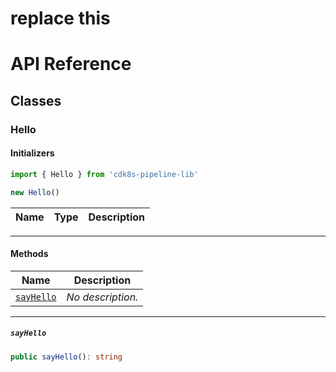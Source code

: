 # replace this
# API Reference <a name="API Reference" id="api-reference"></a>



## Classes <a name="Classes" id="Classes"></a>

### Hello <a name="Hello" id="cdk8s-pipeline-lib.Hello"></a>

#### Initializers <a name="Initializers" id="cdk8s-pipeline-lib.Hello.Initializer"></a>

```typescript
import { Hello } from 'cdk8s-pipeline-lib'

new Hello()
```

| **Name** | **Type** | **Description** |
| --- | --- | --- |

---

#### Methods <a name="Methods" id="Methods"></a>

| **Name** | **Description** |
| --- | --- |
| <code><a href="#cdk8s-pipeline-lib.Hello.sayHello">sayHello</a></code> | *No description.* |

---

##### `sayHello` <a name="sayHello" id="cdk8s-pipeline-lib.Hello.sayHello"></a>

```typescript
public sayHello(): string
```





